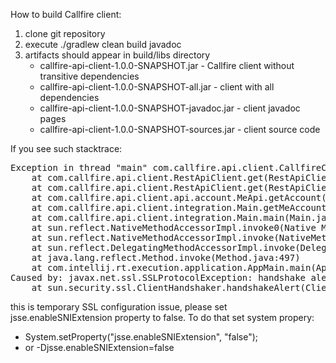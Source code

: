 How to build Callfire client:</br>
1. clone git repository</br>
2. execute ./gradlew clean build javadoc</br>
3. artifacts should appear in build/libs directory</br>
    - callfire-api-client-1.0.0-SNAPSHOT.jar - Callfire client without transitive dependencies</br>
    - callfire-api-client-1.0.0-SNAPSHOT-all.jar - client with all dependencies</br>
    - callfire-api-client-1.0.0-SNAPSHOT-javadoc.jar - client javadoc pages</br>
    - callfire-api-client-1.0.0-SNAPSHOT-sources.jar - client source code</br>

If you see such stacktrace:
<pre>
Exception in thread "main" com.callfire.api.client.CallfireClientException: javax.net.ssl.SSLProtocolException: handshake alert:  unrecognized_name
	at com.callfire.api.client.RestApiClient.get(RestApiClient.java:131)
	at com.callfire.api.client.RestApiClient.get(RestApiClient.java:92)
	at com.callfire.api.client.api.account.MeApi.getAccount(MeApi.java:64)
	at com.callfire.api.client.integration.Main.getMeAccount(Main.java:13)
	at com.callfire.api.client.integration.Main.main(Main.java:23)
	at sun.reflect.NativeMethodAccessorImpl.invoke0(Native Method)
	at sun.reflect.NativeMethodAccessorImpl.invoke(NativeMethodAccessorImpl.java:62)
	at sun.reflect.DelegatingMethodAccessorImpl.invoke(DelegatingMethodAccessorImpl.java:43)
	at java.lang.reflect.Method.invoke(Method.java:497)
	at com.intellij.rt.execution.application.AppMain.main(AppMain.java:140)
Caused by: javax.net.ssl.SSLProtocolException: handshake alert:  unrecognized_name
	at sun.security.ssl.ClientHandshaker.handshakeAlert(ClientHandshaker.java:1410)
</pre>

this is temporary SSL configuration issue, please set jsse.enableSNIExtension property to false.
To do that set system propery:
 - System.setProperty("jsse.enableSNIExtension", "false");
 - or -Djsse.enableSNIExtension=false
